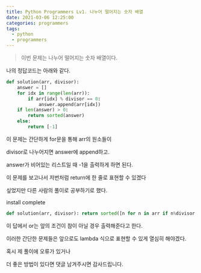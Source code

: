 ```yaml
---
title: Python Programmers Lv1. 나누어 떨어지는 숫자 배열
date: 2021-03-06 12:25:00
categories: programmers
tags:
  - python
  - programmers
---
```


>이번 문제는 나누어 떨어지는 숫자 배열이다.

나의 정답코드는 아래와 같다.
~~~python
def solution(arr, divisor):
    answer = []
    for idx in range(len(arr)):
        if arr[idx] % divisor == 0:
            answer.append(arr[idx])
    if len(answer) > 0:
        return sorted(answer)
    else:
        return [-1]
~~~
이 문제는 간단하게 for문을 통해 arr의 원소들이

divisor로 나누어지면 answer에 append하고.

answer가 비어있는 리스트일 때 -1을 출력하게 하면 된다.

이 문제를 보고나서 저번처럼 return에 한 줄로 표현할 수 있겠다

싶었지만 다른 사람의 풀이로 공부하기로 했다.

install complete

~~~python
def solution(arr, divisor): return sorted([n for n in arr if n%divisor == 0]) or [-1]
~~~

이 답에서 or는 앞의 조건이 참이 아닐 경우 출력해준다고 한다.

이러한 간단한 문제들은 앞으로도 lambda 식으로 표현할 수 있게 열심히 해야겠다.

혹시 제 풀이에 오류가 있거나

더 좋은 방법이 있다면 댓글 남겨주시면 감사드립니다.
